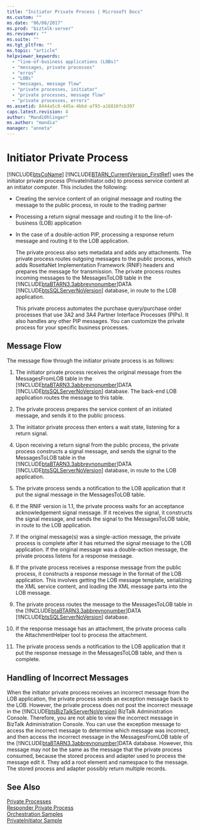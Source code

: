 ```yaml
---
title: "Initiator Private Process | Microsoft Docs"
ms.custom: ""
ms.date: "06/08/2017"
ms.prod: "biztalk-server"
ms.reviewer: ""
ms.suite: ""
ms.tgt_pltfrm: ""
ms.topic: "article"
helpviewer_keywords: 
  - "line-of-business applications (LOBs)"
  - "messages, private processes"
  - "erros"
  - "LOBs"
  - "messages, message flow"
  - "private processes, initiator"
  - "private processes, message flow"
  - "private processes, errors"
ms.assetid: 8444a5c8-445a-4bbd-a793-a16816fcb397
caps.latest.revision: 4
author: "MandiOhlinger"
ms.author: "mandia"
manager: "anneta"
---
```

# Initiator Private Process
[!INCLUDE[btsCoName](../../includes/btsconame-md.md)] [!INCLUDE[BTARN_CurrentVersion_FirstRef](../../includes/btarn-currentversion-firstref-md.md)] uses the initiator private process (PrivateInitiator.odx) to process service content at an initiator computer. This includes the following:  
  
- Creating the service content of an original message and routing the message to the public process, in route to the trading partner  
  
- Processing a return signal message and routing it to the line-of-business (LOB) application  
  
- In the case of a double-action PIP, processing a response return message and routing it to the LOB application.  
  
  The private process also sets metadata and adds any attachments. The private process routes outgoing messages to the public process, which adds RosettaNet Implementation Framework (RNIF) headers and prepares the message for transmission. The private process routes incoming messages to the MessagesToLOB table in the [!INCLUDE[btaBTARN3.3abbrevnonumber](../../includes/btabtarn3-3abbrevnonumber-md.md)]DATA [!INCLUDE[btsSQLServerNoVersion](../../includes/btssqlservernoversion-md.md)] database, in route to the LOB application.  
  
  This private process automates the purchase query/purchase order processes that use 3A2 and 3A4 Partner Interface Processes (PIPs). It also handles any other PIP messages. You can customize the private process for your specific business processes.  
  
## Message Flow  
 The message flow through the initiator private process is as follows:  
  
1. The initiator private process receives the original message from the MessagesFromLOB table in the [!INCLUDE[btaBTARN3.3abbrevnonumber](../../includes/btabtarn3-3abbrevnonumber-md.md)]DATA [!INCLUDE[btsSQLServerNoVersion](../../includes/btssqlservernoversion-md.md)] database. The back-end LOB application routes the message to this table.  
  
2. The private process prepares the service content of an initiated message, and sends it to the public process.  
  
3. The initiator private process then enters a wait state, listening for a return signal.  
  
4. Upon receiving a return signal from the public process, the private process constructs a signal message, and sends the signal to the MessagesToLOB table in the [!INCLUDE[btaBTARN3.3abbrevnonumber](../../includes/btabtarn3-3abbrevnonumber-md.md)]DATA [!INCLUDE[btsSQLServerNoVersion](../../includes/btssqlservernoversion-md.md)] database, in route to the LOB application.  
  
5. The private process sends a notification to the LOB application that it put the signal message in the MessagesToLOB table.  
  
6. If the RNIF version is 1.1, the private process waits for an acceptance acknowledgement signal message. If it receives the signal, it constructs the signal message, and sends the signal to the MessagesToLOB table, in route to the LOB application.  
  
7. If the original message(s) was a single-action message, the private process is complete after it has returned the signal message to the LOB application. If the original message was a double-action message, the private process listens for a response message.  
  
8. If the private process receives a response message from the public process, it constructs a response message in the format of the LOB application. This involves getting the LOB message template, serializing the XML service content, and loading the XML message parts into the LOB message.  
  
9. The private process routes the message to the MessagesToLOB table in the [!INCLUDE[btaBTARN3.3abbrevnonumber](../../includes/btabtarn3-3abbrevnonumber-md.md)]DATA [!INCLUDE[btsSQLServerNoVersion](../../includes/btssqlservernoversion-md.md)] database.  
  
10. If the response message has an attachment, the private process calls the AttachmentHelper tool to process the attachment.  
  
11. The private process sends a notification to the LOB application that it put the response message in the MessagesToLOB table, and then is complete.  
  
## Handling of Incorrect Messages  
 When the initiator private process receives an incorrect message from the LOB application, the private process sends an exception message back to the LOB. However, the private process does not post the incorrect message in the [!INCLUDE[btsBizTalkServerNoVersion](../../includes/btsbiztalkservernoversion-md.md)] BizTalk Administration Console. Therefore, you are not able to view the incorrect message in BizTalk Administration Console. You can use the exception message to access the incorrect message to determine which message was incorrect, and then access the incorrect message in the MessagesFromLOB table of the [!INCLUDE[btaBTARN3.3abbrevnonumber](../../includes/btabtarn3-3abbrevnonumber-md.md)]DATA database. However, this message may not be the same as the message that the private process consumed, because the stored process and adapter used to process the message edit it. They add a root element and namespace to the message. The stored process and adapter possibly return multiple records.  
  
## See Also  
 [Private Processes](../../adapters-and-accelerators/accelerator-rosettanet/private-processes.md)   
 [Responder Private Process](../../adapters-and-accelerators/accelerator-rosettanet/responder-private-process.md)   
 [Orchestration Samples](../../adapters-and-accelerators/accelerator-rosettanet/orchestration-samples.md)   
 [PrivateInitiator Sample](../../adapters-and-accelerators/accelerator-rosettanet/privateinitiator-sample.md)